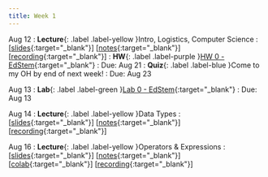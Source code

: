 ```yaml
---
title: Week 1
---
```


Aug 12
: **Lecture**{: .label .label-yellow }Intro, Logistics, Computer Science
  : \[[slides](https://docs.google.com/presentation/d/14fg7WA8L1-Do7SBrTChXM7QeQBCil383AJRtkM0j8_E/edit?usp=sharing){:target="_blank"}\] \[[notes](https://docs.google.com/document/d/1Y0iT4MjewSsCbLNI8zzOXi0J71xN0FQdDnm2sdh-Uqk/edit?usp=sharing){:target="_blank"}\] \[[recording](https://www.youtube.com/watch?v=K1h1YBhMSnY){:target="_blank"}\]
: **HW**{: .label .label-purple }[HW 0 - EdStem](https://edstem.org/us/courses/61483/lessons/113270){:target="_blank"}
  : Due: Aug 21
: **Quiz**{: .label .label-blue }Come to my OH by end of next week!
  : Due: Aug 23

Aug 13
: **Lab**{: .label .label-green }[Lab 0 - EdStem](https://edstem.org/us/courses/61483/lessons/113267){:target="_blank"}
  : Due: Aug 13

Aug 14
: **Lecture**{: .label .label-yellow }Data Types
  : \[[slides](https://docs.google.com/presentation/d/14Wbv-amX7FOAowk8iswAgG6e02B1pKLyGubxB26nOjM/edit?usp=sharing){:target="_blank"}\] \[[notes](https://docs.google.com/document/d/1nJvEzjJw9WrpGqi3JilB3iyLENSwhMjgU26_gMa3wTc/edit?usp=sharing&resourcekey=0-mh0aY1SG3BystUohQnqlPA){:target="_blank"}\] \[[recording](https://youtu.be/QEAWRhfY07c?si=OX5-72ToSbG45goI){:target="_blank"}\]

Aug 16
: **Lecture**{: .label .label-yellow }Operators & Expressions
  : \[[slides](https://docs.google.com/presentation/d/1z37eQGPpcKh9yN03o7SvmXn0W7rNIWYZ2aVoI1zxERg/edit?usp=sharing){:target="_blank"}\] \[[notes](https://docs.google.com/document/d/11ZsSwLunwWnsW7-f3jCbN4V1u7TJQGGyacWBGgf9FHY/edit?usp=sharing){:target="_blank"}\] [[colab](https://colab.research.google.com/drive/1r6NPOv4q5icOH1jPnrK-8rXWSEpsAeJU?usp=sharing){:target="_blank"}\] \[[recording](https://www.youtube.com/watch?v=q3GvJQYS8YY){:target="_blank"}\]